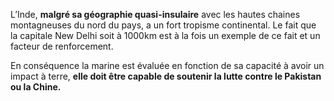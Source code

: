 L’Inde, **malgré sa géographie quasi-insulaire** avec les hautes chaines montagneuses du nord du pays, a un fort tropisme continental. Le fait que la capitale New Delhi soit à 1000km est à la fois un exemple de ce fait et un facteur de renforcement.

En conséquence la marine est évaluée en fonction de sa capacité à avoir un impact à terre, **elle doit être capable de soutenir la lutte contre le Pakistan ou la Chine.**
